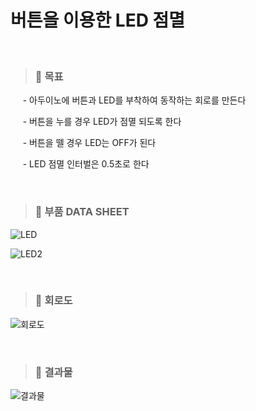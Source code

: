 버튼을 이용한 LED 점멸
=============

&nbsp;&nbsp;
>### 📌 **목표**

  &nbsp;&nbsp;&nbsp;&nbsp;  - 아두이노에 버튼과 LED를 부착하여 동작하는 회로를 만든다

  &nbsp;&nbsp;&nbsp;&nbsp;  - 버튼을 누를 경우 LED가 점멸 되도록 한다

  &nbsp;&nbsp;&nbsp;&nbsp;  - 버튼을 뗄 경우 LED는 OFF가 된다

  &nbsp;&nbsp;&nbsp;&nbsp;  - LED 점멸 인터벌은 0.5초로 한다    
  
&nbsp;&nbsp;
>### 📌 **부품 DATA SHEET**


![LED](https://user-images.githubusercontent.com/52990642/71993698-e0f87680-327a-11ea-8f90-5ee00376e9fd.jpg)

![LED2](https://user-images.githubusercontent.com/52990642/71993765-ff5e7200-327a-11ea-8a19-31e3fef6682a.png)

&nbsp;&nbsp;
>### 📌 **회로도**

![회로도](https://user-images.githubusercontent.com/52990642/71993990-55cbb080-327b-11ea-8d9b-cc3bead05291.png)

&nbsp;&nbsp;
>### 📌 **결과물**

![결과물](https://user-images.githubusercontent.com/52990642/71994291-d4285280-327b-11ea-90d1-9d2275a61a05.png)

